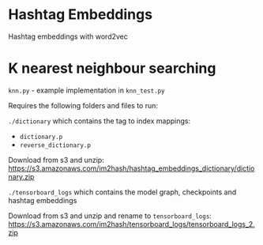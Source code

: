 # Hashtag Embeddings
Hashtag embeddings with word2vec

# K nearest neighbour searching

`knn.py` - example implementation in `knn_test.py`

Requires the following folders and files to run:

`./dictionary` which contains the tag to index mappings:
- `dictionary.p`
- `reverse_dictionary.p`

Download from s3 and unzip: https://s3.amazonaws.com/im2hash/hashtag_embeddings_dictionary/dictionary.zip

`./tensorboard_logs` which contains the model graph, checkpoints and hashtag embeddings

Download from s3 and unzip and rename to `tensorboard_logs`: https://s3.amazonaws.com/im2hash/tensorboard_logs/tensorboard_logs_2.zip

